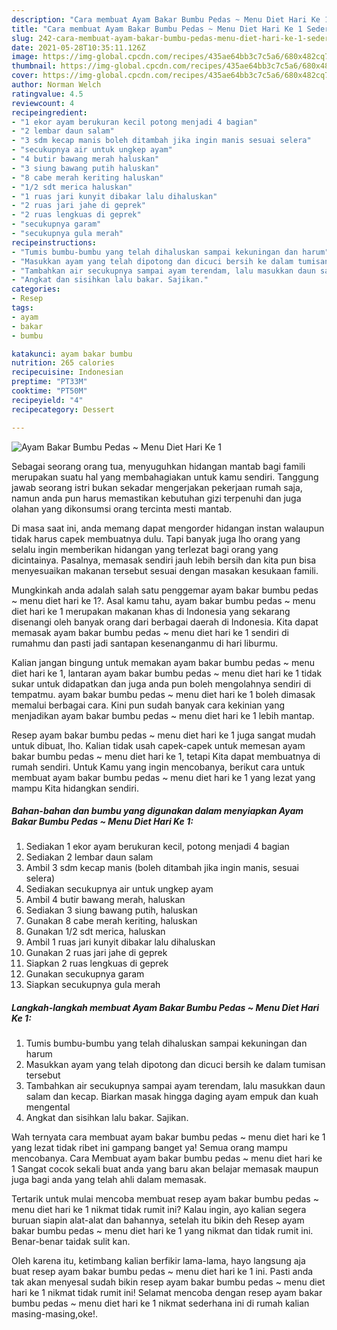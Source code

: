 ```yaml
---
description: "Cara membuat Ayam Bakar Bumbu Pedas ~ Menu Diet Hari Ke 1 Sederhana Untuk Jualan"
title: "Cara membuat Ayam Bakar Bumbu Pedas ~ Menu Diet Hari Ke 1 Sederhana Untuk Jualan"
slug: 242-cara-membuat-ayam-bakar-bumbu-pedas-menu-diet-hari-ke-1-sederhana-untuk-jualan
date: 2021-05-28T10:35:11.126Z
image: https://img-global.cpcdn.com/recipes/435ae64bb3c7c5a6/680x482cq70/ayam-bakar-bumbu-pedas-menu-diet-hari-ke-1-foto-resep-utama.jpg
thumbnail: https://img-global.cpcdn.com/recipes/435ae64bb3c7c5a6/680x482cq70/ayam-bakar-bumbu-pedas-menu-diet-hari-ke-1-foto-resep-utama.jpg
cover: https://img-global.cpcdn.com/recipes/435ae64bb3c7c5a6/680x482cq70/ayam-bakar-bumbu-pedas-menu-diet-hari-ke-1-foto-resep-utama.jpg
author: Norman Welch
ratingvalue: 4.5
reviewcount: 4
recipeingredient:
- "1 ekor ayam berukuran kecil potong menjadi 4 bagian"
- "2 lembar daun salam"
- "3 sdm kecap manis boleh ditambah jika ingin manis sesuai selera"
- "secukupnya air untuk ungkep ayam"
- "4 butir bawang merah haluskan"
- "3 siung bawang putih haluskan"
- "8 cabe merah keriting haluskan"
- "1/2 sdt merica haluskan"
- "1 ruas jari kunyit dibakar lalu dihaluskan"
- "2 ruas jari jahe di geprek"
- "2 ruas lengkuas di geprek"
- "secukupnya garam"
- "secukupnya gula merah"
recipeinstructions:
- "Tumis bumbu-bumbu yang telah dihaluskan sampai kekuningan dan harum"
- "Masukkan ayam yang telah dipotong dan dicuci bersih ke dalam tumisan tersebut"
- "Tambahkan air secukupnya sampai ayam terendam, lalu masukkan daun salam dan kecap. Biarkan masak hingga daging ayam empuk dan kuah mengental"
- "Angkat dan sisihkan lalu bakar. Sajikan."
categories:
- Resep
tags:
- ayam
- bakar
- bumbu

katakunci: ayam bakar bumbu 
nutrition: 265 calories
recipecuisine: Indonesian
preptime: "PT33M"
cooktime: "PT50M"
recipeyield: "4"
recipecategory: Dessert

---
```



![Ayam Bakar Bumbu Pedas ~ Menu Diet Hari Ke 1](https://img-global.cpcdn.com/recipes/435ae64bb3c7c5a6/680x482cq70/ayam-bakar-bumbu-pedas-menu-diet-hari-ke-1-foto-resep-utama.jpg)

Sebagai seorang orang tua, menyuguhkan hidangan mantab bagi famili merupakan suatu hal yang membahagiakan untuk kamu sendiri. Tanggung jawab seorang istri bukan sekadar mengerjakan pekerjaan rumah saja, namun anda pun harus memastikan kebutuhan gizi terpenuhi dan juga olahan yang dikonsumsi orang tercinta mesti mantab.

Di masa  saat ini, anda memang dapat mengorder hidangan instan walaupun tidak harus capek membuatnya dulu. Tapi banyak juga lho orang yang selalu ingin memberikan hidangan yang terlezat bagi orang yang dicintainya. Pasalnya, memasak sendiri jauh lebih bersih dan kita pun bisa menyesuaikan makanan tersebut sesuai dengan masakan kesukaan famili. 



Mungkinkah anda adalah salah satu penggemar ayam bakar bumbu pedas ~ menu diet hari ke 1?. Asal kamu tahu, ayam bakar bumbu pedas ~ menu diet hari ke 1 merupakan makanan khas di Indonesia yang sekarang disenangi oleh banyak orang dari berbagai daerah di Indonesia. Kita dapat memasak ayam bakar bumbu pedas ~ menu diet hari ke 1 sendiri di rumahmu dan pasti jadi santapan kesenanganmu di hari liburmu.

Kalian jangan bingung untuk memakan ayam bakar bumbu pedas ~ menu diet hari ke 1, lantaran ayam bakar bumbu pedas ~ menu diet hari ke 1 tidak sukar untuk didapatkan dan juga anda pun boleh mengolahnya sendiri di tempatmu. ayam bakar bumbu pedas ~ menu diet hari ke 1 boleh dimasak memalui berbagai cara. Kini pun sudah banyak cara kekinian yang menjadikan ayam bakar bumbu pedas ~ menu diet hari ke 1 lebih mantap.

Resep ayam bakar bumbu pedas ~ menu diet hari ke 1 juga sangat mudah untuk dibuat, lho. Kalian tidak usah capek-capek untuk memesan ayam bakar bumbu pedas ~ menu diet hari ke 1, tetapi Kita dapat membuatnya di rumah sendiri. Untuk Kamu yang ingin mencobanya, berikut cara untuk membuat ayam bakar bumbu pedas ~ menu diet hari ke 1 yang lezat yang mampu Kita hidangkan sendiri.

<!--inarticleads1-->

##### Bahan-bahan dan bumbu yang digunakan dalam menyiapkan Ayam Bakar Bumbu Pedas ~ Menu Diet Hari Ke 1:

1. Sediakan 1 ekor ayam berukuran kecil, potong menjadi 4 bagian
1. Sediakan 2 lembar daun salam
1. Ambil 3 sdm kecap manis (boleh ditambah jika ingin manis, sesuai selera)
1. Sediakan secukupnya air untuk ungkep ayam
1. Ambil 4 butir bawang merah, haluskan
1. Sediakan 3 siung bawang putih, haluskan
1. Gunakan 8 cabe merah keriting, haluskan
1. Gunakan 1/2 sdt merica, haluskan
1. Ambil 1 ruas jari kunyit dibakar lalu dihaluskan
1. Gunakan 2 ruas jari jahe di geprek
1. Siapkan 2 ruas lengkuas di geprek
1. Gunakan secukupnya garam
1. Siapkan secukupnya gula merah




<!--inarticleads2-->

##### Langkah-langkah membuat Ayam Bakar Bumbu Pedas ~ Menu Diet Hari Ke 1:

1. Tumis bumbu-bumbu yang telah dihaluskan sampai kekuningan dan harum
1. Masukkan ayam yang telah dipotong dan dicuci bersih ke dalam tumisan tersebut
1. Tambahkan air secukupnya sampai ayam terendam, lalu masukkan daun salam dan kecap. Biarkan masak hingga daging ayam empuk dan kuah mengental
1. Angkat dan sisihkan lalu bakar. Sajikan.




Wah ternyata cara membuat ayam bakar bumbu pedas ~ menu diet hari ke 1 yang lezat tidak ribet ini gampang banget ya! Semua orang mampu mencobanya. Cara Membuat ayam bakar bumbu pedas ~ menu diet hari ke 1 Sangat cocok sekali buat anda yang baru akan belajar memasak maupun juga bagi anda yang telah ahli dalam memasak.

Tertarik untuk mulai mencoba membuat resep ayam bakar bumbu pedas ~ menu diet hari ke 1 nikmat tidak rumit ini? Kalau ingin, ayo kalian segera buruan siapin alat-alat dan bahannya, setelah itu bikin deh Resep ayam bakar bumbu pedas ~ menu diet hari ke 1 yang nikmat dan tidak rumit ini. Benar-benar taidak sulit kan. 

Oleh karena itu, ketimbang kalian berfikir lama-lama, hayo langsung aja buat resep ayam bakar bumbu pedas ~ menu diet hari ke 1 ini. Pasti anda tak akan menyesal sudah bikin resep ayam bakar bumbu pedas ~ menu diet hari ke 1 nikmat tidak rumit ini! Selamat mencoba dengan resep ayam bakar bumbu pedas ~ menu diet hari ke 1 nikmat sederhana ini di rumah kalian masing-masing,oke!.


